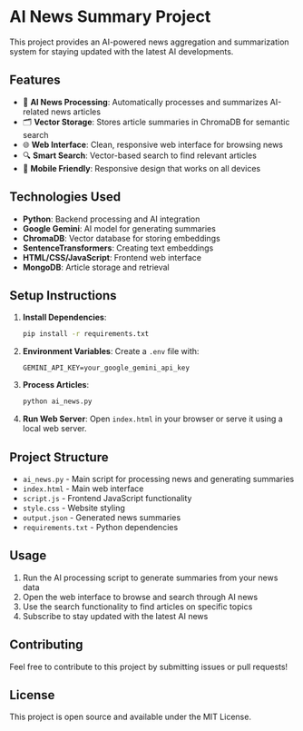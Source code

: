# AI News Summary Project

This project provides an AI-powered news aggregation and summarization system for staying updated with the latest AI developments.

## Features

- 🤖 **AI News Processing**: Automatically processes and summarizes AI-related news articles
- 🗂️ **Vector Storage**: Stores article summaries in ChromaDB for semantic search
- 🌐 **Web Interface**: Clean, responsive web interface for browsing news
- 🔍 **Smart Search**: Vector-based search to find relevant articles
- 📱 **Mobile Friendly**: Responsive design that works on all devices

## Technologies Used

- **Python**: Backend processing and AI integration
- **Google Gemini**: AI model for generating summaries
- **ChromaDB**: Vector database for storing embeddings
- **SentenceTransformers**: Creating text embeddings
- **HTML/CSS/JavaScript**: Frontend web interface
- **MongoDB**: Article storage and retrieval

## Setup Instructions

1. **Install Dependencies**:
   ```bash
   pip install -r requirements.txt
   ```

2. **Environment Variables**:
   Create a `.env` file with:
   ```
   GEMINI_API_KEY=your_google_gemini_api_key
   ```

3. **Process Articles**:
   ```bash
   python ai_news.py
   ```

4. **Run Web Server**:
   Open `index.html` in your browser or serve it using a local web server.

## Project Structure

- `ai_news.py` - Main script for processing news and generating summaries
- `index.html` - Main web interface
- `script.js` - Frontend JavaScript functionality
- `style.css` - Website styling
- `output.json` - Generated news summaries
- `requirements.txt` - Python dependencies

## Usage

1. Run the AI processing script to generate summaries from your news data
2. Open the web interface to browse and search through AI news
3. Use the search functionality to find articles on specific topics
4. Subscribe to stay updated with the latest AI news

## Contributing

Feel free to contribute to this project by submitting issues or pull requests!

## License

This project is open source and available under the MIT License.
